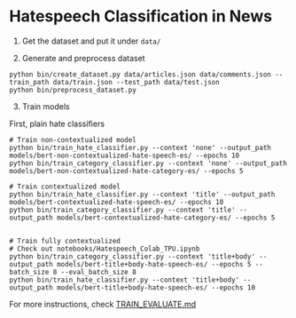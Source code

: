 # Hatespeech Classification in News

1. Get the dataset and put it under `data/`

2. Generate and preprocess dataset

```
python bin/create_dataset.py data/articles.json data/comments.json --train_path data/train.json --test_path data/test.json
python bin/preprocess_dataset.py
```


3. Train models

First, plain hate classifiers

```
# Train non-contextualized model
python bin/train_hate_classifier.py --context 'none' --output_path models/bert-non-contextualized-hate-speech-es/ --epochs 10
python bin/train_category_classifier.py --context 'none' --output_path models/bert-non-contextualized-hate-category-es/ --epochs 5

# Train contextualized model
python bin/train_hate_classifier.py --context 'title' --output_path models/bert-contextualized-hate-speech-es/ --epochs 10
python bin/train_category_classifier.py --context 'title' --output_path models/bert-contextualized-hate-category-es/ --epochs 5


# Train fully contextualized
# Check out notebooks/Hatespeech_Colab_TPU.ipynb
python bin/train_category_classifier.py --context 'title+body' --output_path models/bert-title+body-hate-speech-es/ --epochs 5 --batch_size 8 --eval_batch_size 8
python bin/train_hate_classifier.py --context 'title+body' --output_path models/bert-title+body-hate-speech-es/ --epochs 10
```

For more instructions, check [TRAIN_EVALUATE.md](TRAIN_EVALUATE.md)

